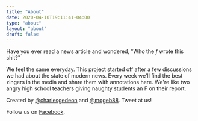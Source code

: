 ```yaml
---
title: "About"
date: 2020-04-10T19:11:41-04:00
type: "about"
layout: "about"
draft: false
---
```


Have you ever read a news article and wondered, "Who the *f* wrote this shit?"

We feel the same everyday. This project started off after a few discussions we had about the state of modern news. Every week we'll find the best zingers in the media and share them with annotations here. We're like two angry high school teachers giving naughty students an F on their report.

Created by [@charlesgedeon](https://twitter.com/charlesgedeon) and [@mogeb88](https://twitter.com/mogeb88). Tweet at us!

Follow us on [Facebook](https://www.facebook.com/thinkfirstnews/).

